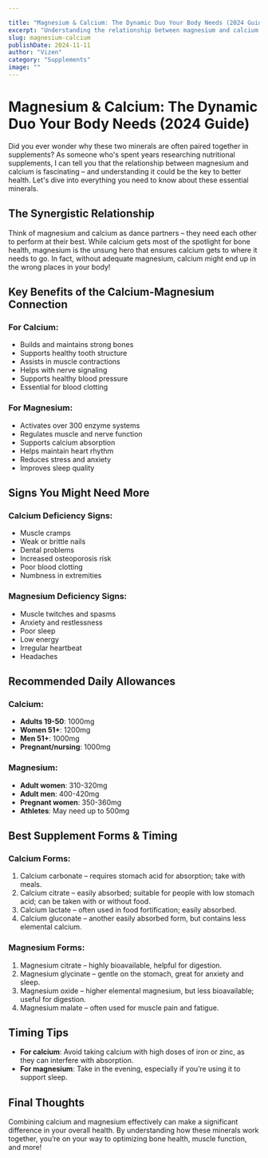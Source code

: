 ```yaml
---

title: "Magnesium & Calcium: The Dynamic Duo Your Body Needs (2024 Guide)"
excerpt: "Understanding the relationship between magnesium and calcium could be the key to better health. Dive into everything you need to know about these essential minerals."
slug: magnesium-calcium
publishDate: 2024-11-11
author: "Vizen"
category: "Supplements"
image: ""
---
```


# Magnesium & Calcium: The Dynamic Duo Your Body Needs (2024 Guide)

Did you ever wonder why these two minerals are often paired together in supplements? As someone who's spent years researching nutritional supplements, I can tell you that the relationship between magnesium and calcium is fascinating – and understanding it could be the key to better health. Let's dive into everything you need to know about these essential minerals.

## The Synergistic Relationship

Think of magnesium and calcium as dance partners – they need each other to perform at their best. While calcium gets most of the spotlight for bone health, magnesium is the unsung hero that ensures calcium gets to where it needs to go. In fact, without adequate magnesium, calcium might end up in the wrong places in your body!

## Key Benefits of the Calcium-Magnesium Connection

### For Calcium:
- Builds and maintains strong bones
- Supports healthy tooth structure
- Assists in muscle contractions
- Helps with nerve signaling
- Supports healthy blood pressure
- Essential for blood clotting

### For Magnesium:
- Activates over 300 enzyme systems
- Regulates muscle and nerve function
- Supports calcium absorption
- Helps maintain heart rhythm
- Reduces stress and anxiety
- Improves sleep quality

## Signs You Might Need More

### Calcium Deficiency Signs:
- Muscle cramps
- Weak or brittle nails
- Dental problems
- Increased osteoporosis risk
- Poor blood clotting
- Numbness in extremities

### Magnesium Deficiency Signs:
- Muscle twitches and spasms
- Anxiety and restlessness
- Poor sleep
- Low energy
- Irregular heartbeat
- Headaches

## Recommended Daily Allowances

### Calcium:
- **Adults 19-50**: 1000mg
- **Women 51+**: 1200mg
- **Men 51+**: 1000mg
- **Pregnant/nursing**: 1000mg

### Magnesium:
- **Adult women**: 310-320mg
- **Adult men**: 400-420mg
- **Pregnant women**: 350-360mg
- **Athletes**: May need up to 500mg

## Best Supplement Forms & Timing

### Calcium Forms:
1. Calcium carbonate – requires stomach acid for absorption; take with meals.
2. Calcium citrate – easily absorbed; suitable for people with low stomach acid; can be taken with or without food.
3. Calcium lactate – often used in food fortification; easily absorbed.
4. Calcium gluconate – another easily absorbed form, but contains less elemental calcium.

### Magnesium Forms:
1. Magnesium citrate – highly bioavailable, helpful for digestion.
2. Magnesium glycinate – gentle on the stomach, great for anxiety and sleep.
3. Magnesium oxide – higher elemental magnesium, but less bioavailable; useful for digestion.
4. Magnesium malate – often used for muscle pain and fatigue.

## Timing Tips
- **For calcium**: Avoid taking calcium with high doses of iron or zinc, as they can interfere with absorption. 
- **For magnesium**: Take in the evening, especially if you’re using it to support sleep.

## Final Thoughts

Combining calcium and magnesium effectively can make a significant difference in your overall health. By understanding how these minerals work together, you’re on your way to optimizing bone health, muscle function, and more!
